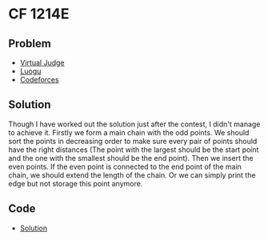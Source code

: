 # CF 1214E

## Problem

- [Virtual Judge](https://vjudge.net/problem/CodeForces-1214E)
- [Luogu](https://www.luogu.com.cn/problem/CF1214E)
- [Codeforces](https://codeforces.com/problemset/problem/1214/E)

## Solution

Though I have worked out the solution just after the contest, I didn't manage to achieve it. Firstly we form a main chain with the odd points. We should sort the points in <data value="v{d}b{v{i}}"></data> decreasing order to make sure every pair of points should have the right distances (The point with the largest <data value="v{d}b{v{i}}"></data> should be the start point and the one with the smallest <data value="v{d}b{v{i}}"></data> should be the end point). Then we insert the even points. If the even point is connected to the end point of the main chain, we should extend the length of the chain. Or we can simply print the edge but not storage this point anymore.

## Code

- [Solution](CF.1214E.0.cpp)
